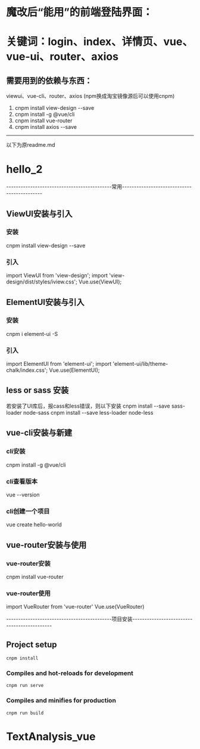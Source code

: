 # 魔改后“能用”的前端登陆界面：
# 关键词：login、index、详情页、vue、vue-ui、router、axios

## 需要用到的依赖与东西：
viewui、vue-cli、router、axios
(npm换成淘宝镜像源后可以使用cnpm)
1. cnpm install view-design --save
2. cnpm install -g @vue/cli
3. cnpm install vue-router
4. cnpm install axios --save

----------------------------------------------------------------------------------------
以下为原readme.md

# hello_2
--------------------------------------------常用--------------------------------------------
## ViewUI安装与引入
### 安装
cnpm install view-design --save
### 引入
import ViewUI from 'view-design';
import 'view-design/dist/styles/iview.css';
Vue.use(ViewUI);

## ElementUI安装与引入
### 安装
cnpm i element-ui -S
### 引入
import ElementUI from 'element-ui';
import 'element-ui/lib/theme-chalk/index.css';
Vue.use(ElementUI);

## less or sass 安装
若安装了UI库后，报cass和less错误，则以下安装
cnpm install --save sass-loader node-sass
cnpm install --save less-loader node-less


## vue-cli安装与新建
### cli安装
cnpm install -g @vue/cli
### cli查看版本
vue --version
### cli创建一个项目
vue create hello-world


## vue-router安装与使用
### vue-router安装
cnpm install vue-router
### vue-router使用
import VueRouter from 'vue-router'
Vue.use(VueRouter)
<router-view></router-view>
<router-link>


--------------------------------------------项目安装--------------------------------------------
## Project setup
```
cnpm install
```
### Compiles and hot-reloads for development
```
cnpm run serve
```
### Compiles and minifies for production
```
cnpm run build
```

# TextAnalysis_vue
